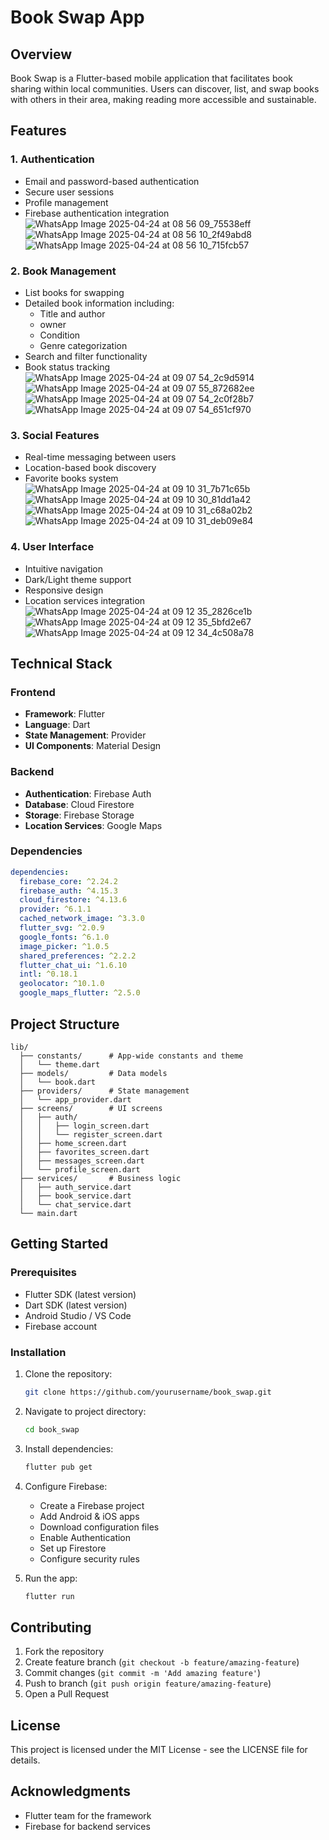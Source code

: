 # Book Swap App

## Overview
Book Swap is a Flutter-based mobile application that facilitates book sharing within local communities. Users can discover, list, and swap books with others in their area, making reading more accessible and sustainable.

## Features

### 1. Authentication
- Email and password-based authentication
- Secure user sessions
- Profile management
- Firebase authentication integration
![WhatsApp Image 2025-04-24 at 08 56 09_75538eff](https://github.com/user-attachments/assets/f9c3ccf7-4d29-4e23-95d7-7c15701168ab)
![WhatsApp Image 2025-04-24 at 08 56 10_2f49abd8](https://github.com/user-attachments/assets/62fe8c89-e2c0-4f4f-a129-4b3d08dcccb2)
![WhatsApp Image 2025-04-24 at 08 56 10_715fcb57](https://github.com/user-attachments/assets/4b19a5d1-3dfa-4942-b39b-5e611ad46a98)


### 2. Book Management
- List books for swapping
- Detailed book information including:
  - Title and author
  - owner
  - Condition
  - Genre categorization
- Search and filter functionality
- Book status tracking
![WhatsApp Image 2025-04-24 at 09 07 54_2c9d5914](https://github.com/user-attachments/assets/3ff2218c-3429-4501-b76c-fc30ad1aa54c)
![WhatsApp Image 2025-04-24 at 09 07 55_872682ee](https://github.com/user-attachments/assets/3d2d057a-7009-42f3-bb6b-3cba04c8d7c8)
![WhatsApp Image 2025-04-24 at 09 07 54_2c0f28b7](https://github.com/user-attachments/assets/03b6b983-af06-4f40-8919-94eddb438144)
![WhatsApp Image 2025-04-24 at 09 07 54_651cf970](https://github.com/user-attachments/assets/18bb6098-87ca-447e-a781-9410725dd1ee)


### 3. Social Features
- Real-time messaging between users
- Location-based book discovery
- Favorite books system
![WhatsApp Image 2025-04-24 at 09 10 31_7b71c65b](https://github.com/user-attachments/assets/f65c480a-d399-430d-8765-ea3e931ae91b)
![WhatsApp Image 2025-04-24 at 09 10 30_81dd1a42](https://github.com/user-attachments/assets/e9440813-5d1e-4ac2-99d3-efa79ec4858f)
![WhatsApp Image 2025-04-24 at 09 10 31_c68a02b2](https://github.com/user-attachments/assets/ebcc24b0-5b63-4991-b5e1-d523b4a10b84)
![WhatsApp Image 2025-04-24 at 09 10 31_deb09e84](https://github.com/user-attachments/assets/df693ea3-2f42-4c53-bd2b-4c4b6a9fed1f)


### 4. User Interface
- Intuitive navigation
- Dark/Light theme support
- Responsive design
- Location services integration
![WhatsApp Image 2025-04-24 at 09 12 35_2826ce1b](https://github.com/user-attachments/assets/72ac9fd2-888d-419d-a58e-68fe58eb5db4)
![WhatsApp Image 2025-04-24 at 09 12 35_5bfd2e67](https://github.com/user-attachments/assets/d7a261a3-18e0-4572-b956-1fffda9bb09f)
![WhatsApp Image 2025-04-24 at 09 12 34_4c508a78](https://github.com/user-attachments/assets/3d9d5ad4-ac18-4898-a96a-7aa410c822fa)


## Technical Stack

### Frontend
- **Framework**: Flutter
- **Language**: Dart
- **State Management**: Provider
- **UI Components**: Material Design

### Backend
- **Authentication**: Firebase Auth
- **Database**: Cloud Firestore
- **Storage**: Firebase Storage
- **Location Services**: Google Maps

### Dependencies
```yaml
dependencies:
  firebase_core: ^2.24.2
  firebase_auth: ^4.15.3
  cloud_firestore: ^4.13.6
  provider: ^6.1.1
  cached_network_image: ^3.3.0
  flutter_svg: ^2.0.9
  google_fonts: ^6.1.0
  image_picker: ^1.0.5
  shared_preferences: ^2.2.2
  flutter_chat_ui: ^1.6.10
  intl: ^0.18.1
  geolocator: ^10.1.0
  google_maps_flutter: ^2.5.0
```

## Project Structure
```
lib/
  ├── constants/      # App-wide constants and theme
  │   └── theme.dart
  ├── models/         # Data models
  │   └── book.dart
  ├── providers/      # State management
  │   └── app_provider.dart
  ├── screens/        # UI screens
  │   ├── auth/
  │   │   ├── login_screen.dart
  │   │   └── register_screen.dart
  │   ├── home_screen.dart
  │   ├── favorites_screen.dart
  │   ├── messages_screen.dart
  │   └── profile_screen.dart
  ├── services/       # Business logic
  │   ├── auth_service.dart
  │   ├── book_service.dart
  │   └── chat_service.dart
  └── main.dart
```

## Getting Started

### Prerequisites
- Flutter SDK (latest version)
- Dart SDK (latest version)
- Android Studio / VS Code
- Firebase account

### Installation

1. Clone the repository:
   ```bash
   git clone https://github.com/yourusername/book_swap.git
   ```

2. Navigate to project directory:
   ```bash
   cd book_swap
   ```

3. Install dependencies:
   ```bash
   flutter pub get
   ```

4. Configure Firebase:
   - Create a Firebase project
   - Add Android & iOS apps
   - Download configuration files
   - Enable Authentication
   - Set up Firestore
   - Configure security rules

5. Run the app:
   ```bash
   flutter run
   ```

## Contributing
1. Fork the repository
2. Create feature branch (`git checkout -b feature/amazing-feature`)
3. Commit changes (`git commit -m 'Add amazing feature'`)
4. Push to branch (`git push origin feature/amazing-feature`)
5. Open a Pull Request

## License
This project is licensed under the MIT License - see the LICENSE file for details.

## Acknowledgments
- Flutter team for the framework
- Firebase for backend services
